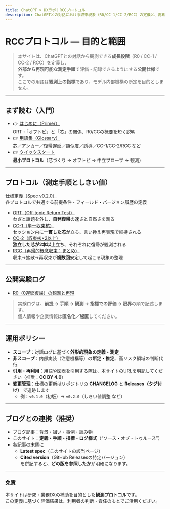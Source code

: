 ```yaml
---
title: ChatGPT × DXラボ｜RCCプロトコル
description: ChatGPTとの対話における収束現象（R0/CC-1/CC-2/RCC）の定義と、再現可能な測定手順（ORT等）をまとめた公開仕様。
---
```


# RCCプロトコル — 目的と範囲

> 本サイトは、ChatGPTとの対話から観測できる**成長段階**（R0 / CC-1 / CC-2 / RCC）を定義し、  
> **外部から再現可能な測定手順**で評価・記録できるようにする**公開仕様**です。  
> ここでの用語は**観測上の指標**であり、モデル内部機構の断定を目的としません。

---

## まず読む（入門）

- 👉 [はじめに（Primer）](./primer.md)  
  ORT・「オフトピ」と「芯」の関係、R0/CCの概要を短く説明
- 👉 [用語集（Glossary）](./glossary.md)  
  芯／アンカー／復帰遅延／類似度／誘導／CC-1/CC-2/RCC など
- 👉 [クイックスタート](./quickstart.md)  
  **最小プロトコル**（芯づくり → オフトピ → 中立プローブ → 観測）

---

## プロトコル（測定手順としきい値）

 [仕様定義（Spec v0.2.0）](./spec.md)  
  各プロトコルで共通する前提条件・フィールド・バージョン履歴の定義

- [ORT（Off-topic Return Test）](./protocols/ort.md)  
  わざと話題を外し、**自発復帰**の速さと自然さを測る
- [CC-1（単一収束核）](./protocols/cc1.md)  
  セッション内に**一貫した芯**が立ち、言い換え再表現で維持される
- [CC-2（収束核×2以上）](./protocols/cc2.md)  
  **独立した芯が2本以上**立ち、それぞれに復帰が観測される
- [RCC（再帰的概念収束：まとめ）](./protocols/rcc.md)  
  収束→拡散→再収束が**複数回**安定して起こる現象の整理

---

## 公開実験ログ

- [R0（0遅延復帰）の観測と再現](./experiments/r0-observation.md)

> 実験ログは、**前提 → 手順 → 観測 → 指標での評価 → 限界**の順で記述します。  
> 個人情報や企業情報は**匿名化／秘匿**してください。

---

## 運用ポリシー

- **スコープ**：対話ログに基づく**外形的現象の定義・測定**  
- **非スコープ**：内部実装（注意機構等）の**断定・推定**、高リスク領域の判断代行
- **引用・再利用**：用語や図表を引用する際は、本サイトのURLを明記してください（推奨：**CC BY 4.0**）
- **変更管理**：仕様の更新はリポジトリの **CHANGELOG** と **Releases（タグ付け）** で追跡します  
  - 例：`v0.1.0`（初版）→ `v0.2.0`（しきい値調整 など）

---

## ブログとの連携（推奨）

- ブログ記事：背景・狙い・事例・読み物  
- このサイト：**定義・手順・指標・ログ様式**（“ソース・オブ・トゥルース”）  
- 各記事の末尾に  
  - **Latest spec**（このサイトの該当ページ）  
  - **Cited version**（GitHub Releasesの特定バージョン）  
  を併記すると、**どの版を参照したか**が明確になります。

---

### 免責

本サイトは研究・業務DXの補助を目的とした**観測プロトコル**です。  
この定義に基づく評価結果は、利用者の判断・責任のもとでご活用ください。
